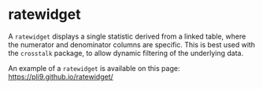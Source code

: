 # ratewidget

A `ratewidget` displays a single statistic derived from a linked table, where the numerator and denominator columns are specific. This is best used with the `crosstalk` package, to allow dynamic filtering of the underlying data.

An example of a `ratewidget` is available on this page: <https://pli9.github.io/ratewidget/>
